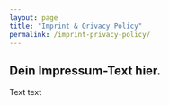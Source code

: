 ```yaml
---
layout: page
title: "Imprint & Orivacy Policy"
permalink: /imprint-privacy-policy/
---
```


## Dein Impressum-Text hier.

Text text
